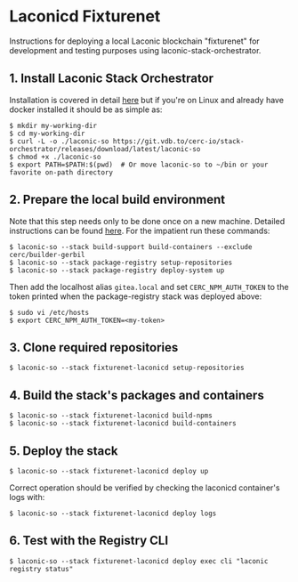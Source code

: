 # Laconicd Fixturenet

Instructions for deploying a local Laconic blockchain "fixturenet" for development and testing purposes using laconic-stack-orchestrator.

## 1. Install Laconic Stack Orchestrator
Installation is covered in detail [here](https://git.vdb.to/cerc-io/stack-orchestrator#user-mode) but if you're on Linux and already have docker installed it should be as simple as:
```
$ mkdir my-working-dir
$ cd my-working-dir
$ curl -L -o ./laconic-so https://git.vdb.to/cerc-io/stack-orchestrator/releases/download/latest/laconic-so
$ chmod +x ./laconic-so
$ export PATH=$PATH:$(pwd)  # Or move laconic-so to ~/bin or your favorite on-path directory
```
## 2. Prepare the local build environment
Note that this step needs only to be done once on a new machine. 
Detailed instructions can be found [here](../build-support/README.md). For the impatient run these commands:
```
$ laconic-so --stack build-support build-containers --exclude cerc/builder-gerbil
$ laconic-so --stack package-registry setup-repositories
$ laconic-so --stack package-registry deploy-system up
```
Then add the localhost alias `gitea.local` and set `CERC_NPM_AUTH_TOKEN` to the token printed when the package-registry stack was deployed above:
```
$ sudo vi /etc/hosts
$ export CERC_NPM_AUTH_TOKEN=<my-token>
```

## 3. Clone required repositories
```
$ laconic-so --stack fixturenet-laconicd setup-repositories
```
## 4. Build the stack's packages and containers
```
$ laconic-so --stack fixturenet-laconicd build-npms
$ laconic-so --stack fixturenet-laconicd build-containers
```
## 5. Deploy the stack
```
$ laconic-so --stack fixturenet-laconicd deploy up
```
Correct operation should be verified by checking the laconicd container's logs with:
```
$ laconic-so --stack fixturenet-laconicd deploy logs
```
## 6. Test with the Registry CLI
```
$ laconic-so --stack fixturenet-laconicd deploy exec cli "laconic registry status"
```
